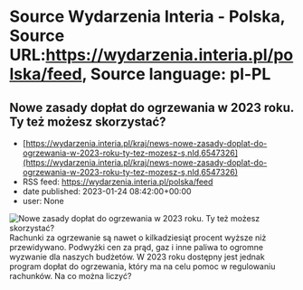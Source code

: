 # Source Wydarzenia Interia - Polska, Source URL:https://wydarzenia.interia.pl/polska/feed, Source language: pl-PL

## Nowe zasady dopłat do ogrzewania w 2023 roku. Ty też możesz skorzystać?
 - [https://wydarzenia.interia.pl/kraj/news-nowe-zasady-doplat-do-ogrzewania-w-2023-roku-ty-tez-mozesz-s,nId,6547326](https://wydarzenia.interia.pl/kraj/news-nowe-zasady-doplat-do-ogrzewania-w-2023-roku-ty-tez-mozesz-s,nId,6547326)
 - RSS feed: https://wydarzenia.interia.pl/polska/feed
 - date published: 2023-01-24 08:42:00+00:00
 - user: None

<p><a href="https://wydarzenia.interia.pl/kraj/news-nowe-zasady-doplat-do-ogrzewania-w-2023-roku-ty-tez-mozesz-s,nId,6547326"><img align="left" alt="Nowe zasady dopłat do ogrzewania w 2023 roku. Ty też możesz skorzystać?" src="https://i.iplsc.com/nowe-zasady-doplat-do-ogrzewania-w-2023-roku-ty-tez-mozesz-s/000GNT8PW1HC879Q-C321.jpg" /></a>Rachunki za ogrzewanie są nawet o kilkadziesiąt procent wyższe niż przewidywano. Podwyżki cen za prąd, gaz i inne paliwa to ogromne wyzwanie dla naszych budżetów. W 2023 roku dostępny jest jednak program dopłat do ogrzewania, który ma na celu pomoc w regulowaniu rachunków. Na co można liczyć?</p><br clear="all" />
